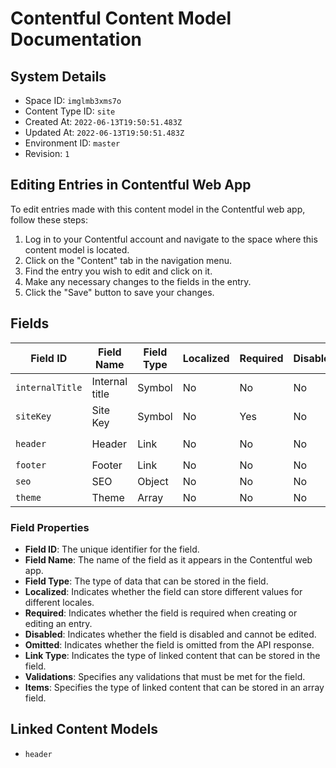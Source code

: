 # Contentful Content Model Documentation

## System Details
- Space ID: `imglmb3xms7o`
- Content Type ID: `site`
- Created At: `2022-06-13T19:50:51.483Z`
- Updated At: `2022-06-13T19:50:51.483Z`
- Environment ID: `master`
- Revision: `1`

## Editing Entries in Contentful Web App
To edit entries made with this content model in the Contentful web app, follow these steps:
1. Log in to your Contentful account and navigate to the space where this content model is located.
2. Click on the "Content" tab in the navigation menu.
3. Find the entry you wish to edit and click on it.
4. Make any necessary changes to the fields in the entry.
5. Click the "Save" button to save your changes.

## Fields
| Field ID | Field Name | Field Type | Localized | Required | Disabled | Omitted | Link Type | Validations | Items |
| --- | --- | --- | --- | --- | --- | --- | --- | --- | --- |
| `internalTitle` | Internal title | Symbol | No | No | No | No | N/A | N/A | N/A |
| `siteKey` | Site Key | Symbol | No | Yes | No | No | N/A | N/A | N/A |
| `header` | Header | Link | No | No | No | No | Entry | `linkContentType`: `header` | N/A |
| `footer` | Footer | Link | No | No | No | No | Entry | N/A | N/A |
| `seo` | SEO | Object | No | No | No | No | N/A | N/A | N/A |
| `theme` | Theme | Array | No | No | No | No | Entry | N/A | N/A |

### Field Properties
- **Field ID**: The unique identifier for the field.
- **Field Name**: The name of the field as it appears in the Contentful web app.
- **Field Type**: The type of data that can be stored in the field.
- **Localized**: Indicates whether the field can store different values for different locales.
- **Required**: Indicates whether the field is required when creating or editing an entry.
- **Disabled**: Indicates whether the field is disabled and cannot be edited.
- **Omitted**: Indicates whether the field is omitted from the API response.
- **Link Type**: Indicates the type of linked content that can be stored in the field.
- **Validations**: Specifies any validations that must be met for the field.
- **Items**: Specifies the type of linked content that can be stored in an array field.

## Linked Content Models
- `header`
